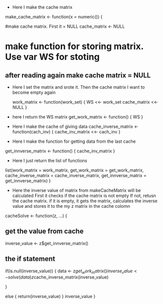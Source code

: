 
* Here I make the cache matrix

make_cache_matrix <- function(x = numeric()) {
  
  #make cache matrix. First it = NULL
  cache_matrix <- NULL
  
  # make function for storing matrix. Use var WS for stoting
  ## after reading again make cache matrix = NULL
  
  
* Here I set the matrix and srote it.
  Then the cache matrix I want to become       empty again
  
  work_matrix <- function(work_set) {
    WS <<- work_set
      cache_matrix <<- NULL
  }


* here I return the WS matrix
  get_work_matrix <- function() {
    WS
  }
  
 * Here I make the cache of giving data
  cache_inverse_matrix <- function(cach_inv) {
    cache_inv_matrix <<- cach_inv
  }
  
 * Here I make the function for getting data from the last cache 
 
  get_innverse_matrix <- function() {
    cache_inv_matrix
  }
  
 * Here I just return the list of functions
 
  list(work_matrix = work_matrix, get_work_matrix = get_work_matrix, 
       cache_inverse_matrix = cache_inverse_matrix, get_innverse_matrix = get_innverse_matrix)
}


* Here the inverse value of  matrix from        makeCacheMatrix will
  be calculated
  First it checks if the cache matrix is not empty
  If not, retusn the cache matrix.
  if it is empty, it gets the matrix, calculates the inverse value and stores it to the 
  my z matrix in the cache colomn

cacheSolve <- function(z, ...) {
  
  ## get the value from cache
  inverse_value <- z$get_innverse_matrix()
  ## the if statement

  if(is.null(inverse_value)) {
    data <- z$get_work_matrix()
    inverse_value <- solve(data)
    z$cache_inverse_matrix(inverse_value)
   
  }
 
  else
    {  return(inverse_value)
      }
  inverse_value
}